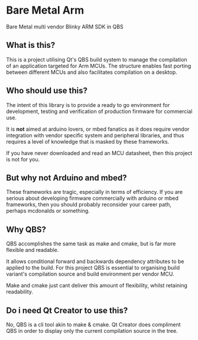 # Bare Metal Arm

Bare Metal multi vendor Blinky ARM SDK in QBS 


## What is this?

This is a project utilising Qt's QBS build system to manage the compilation of an application targeted for Arm MCUs.  The structure enables fast porting between different MCUs and also facilitates compilation on a desktop.

## Who should use this?

The intent of this library is to provide a ready to go environment for development, testing and verification of production firmware for commercial use. 

It is **not** aimed at arduino lovers, or mbed fanatics as it does require vendor integration with vendor specific system and peripheral libraries, and thus requires a level of knowledge that is masked by these frameworks.

If you have never downloaded and read an MCU datasheet, then this project is not for you.

## But why not Arduino and mbed?

These frameworks are tragic, especially in terms of efficiency.  If you are serious about developing firmware commercially with arduino or mbed frameworks, then you should probably reconsider your career path, perhaps mcdonalds or something.

## Why QBS?

QBS accomplishes the same task as make and cmake, but is far more flexible and readable.

It allows conditional forward and backwards dependency attributes to be applied to the build.  For this project QBS is essential to organising build variant's compilation source and build environment per vendor MCU.  

Make and cmake just cant deliver this amount of flexibility, whilst retaining readability.

## Do i need Qt Creator to use this?

No, QBS is a cli tool akin to make & cmake.  Qt Creator does compliment QBS in order to display only the current compilation source in the tree.


